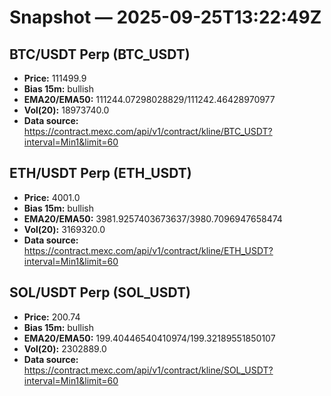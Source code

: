 # Snapshot — 2025-09-25T13:22:49Z

## BTC/USDT Perp (BTC_USDT)
- **Price:** 111499.9
- **Bias 15m:** bullish
- **EMA20/EMA50:** 111244.07298028829/111242.46428970977
- **Vol(20):** 18973740.0
- **Data source:** https://contract.mexc.com/api/v1/contract/kline/BTC_USDT?interval=Min1&limit=60

## ETH/USDT Perp (ETH_USDT)
- **Price:** 4001.0
- **Bias 15m:** bullish
- **EMA20/EMA50:** 3981.9257403673637/3980.7096947658474
- **Vol(20):** 3169320.0
- **Data source:** https://contract.mexc.com/api/v1/contract/kline/ETH_USDT?interval=Min1&limit=60

## SOL/USDT Perp (SOL_USDT)
- **Price:** 200.74
- **Bias 15m:** bullish
- **EMA20/EMA50:** 199.40446540410974/199.32189551850107
- **Vol(20):** 2302889.0
- **Data source:** https://contract.mexc.com/api/v1/contract/kline/SOL_USDT?interval=Min1&limit=60
